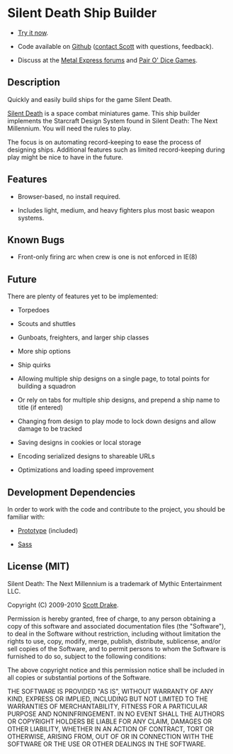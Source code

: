 # Silent Death Ship Builder

  * [Try it now][1].

  * Code available on [Github][2] ([contact Scott][3] with questions, feedback).

  * Discuss at the [Metal Express forums][4] and [Pair O' Dice Games][5].

   [1]: http://silentdeath.pairodicegames.com/

   [2]: http://github.com/drakes/sd_ship_builder

   [3]: http://3dmdesign.com/about

   [4]: http://www.metal-express.net/forum/index.php?board=6.0

   [5]: http://games-blog.pairodicegames.com/games/silent-death

## Description

Quickly and easily build ships for the game Silent Death.

[Silent Death][6] is a space combat miniatures game. This ship builder implements the Starcraft Design System found in Silent Death: The Next Millennium. You will need the rules to play.

   [6]: http://www.ironcrown.com/?page_id=232

The focus is on automating record-keeping to ease the process of designing ships. Additional features such as limited record-keeping during play might be nice to have in the future.

## Features

  * Browser-based, no install required.

  * Includes light, medium, and heavy fighters plus most basic weapon systems.

## Known Bugs

  * Front-only firing arc when crew is one is not enforced in IE(8)

## Future

There are plenty of features yet to be implemented:

  * Torpedoes

  * Scouts and shuttles

  * Gunboats, freighters, and larger ship classes

  * More ship options

  * Ship quirks

  * Allowing multiple ship designs on a single page, to total points for building a squadron

  * Or rely on tabs for multiple ship designs, and prepend a ship name to title (if entered)

  * Changing from design to play mode to lock down designs and allow damage to be tracked

  * Saving designs in cookies or local storage

  * Encoding serialized designs to shareable URLs

  * Optimizations and loading speed improvement

## Development Dependencies

In order to work with the code and contribute to the project, you should be familiar with:

  * [Prototype][7] (included)

  * [Sass][8]

   [7]: http://prototypejs.org/

   [8]: http://sass-lang.com/

## License (MIT)

Silent Death: The Next Millennium is a trademark of Mythic Entertainment LLC.

Copyright (C) 2009-2010 [Scott Drake][9].

   [9]: http://scottdrake.info/

Permission is hereby granted, free of charge, to any person obtaining a copy of this software and associated documentation files (the "Software"), to deal in the Software without restriction, including without limitation the rights to use, copy, modify, merge, publish, distribute, sublicense, and/or sell copies of the Software, and to permit persons to whom the Software is furnished to do so, subject to the following conditions:

The above copyright notice and this permission notice shall be included in all copies or substantial portions of the Software.

THE SOFTWARE IS PROVIDED "AS IS", WITHOUT WARRANTY OF ANY KIND, EXPRESS OR IMPLIED, INCLUDING BUT NOT LIMITED TO THE WARRANTIES OF MERCHANTABILITY, FITNESS FOR A PARTICULAR PURPOSE AND NONINFRINGEMENT. IN NO EVENT SHALL THE AUTHORS OR COPYRIGHT HOLDERS BE LIABLE FOR ANY CLAIM, DAMAGES OR OTHER LIABILITY, WHETHER IN AN ACTION OF CONTRACT, TORT OR OTHERWISE, ARISING FROM, OUT OF OR IN CONNECTION WITH THE SOFTWARE OR THE USE OR OTHER DEALINGS IN THE SOFTWARE.
